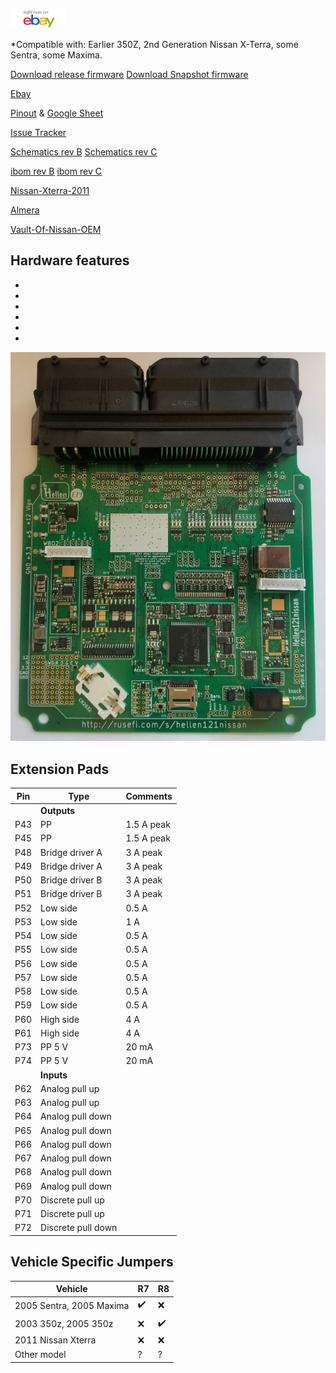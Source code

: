 <a href="https://www.ebay.com/itm/334061645783"><img src="Images/ebay_gen_button.gif"></a>

*Compatible with: Earlier 350Z, 2nd Generation Nissan X-Terra, some Sentra, some Maxima.

[Download release firmware](https://github.com/rusefi/rusefi/releases/latest/download/rusefi_bundle_hellen121nissan.zip)
[Download Snapshot firmware](https://rusefi.com/build_server/rusefi_bundle_hellen121nissan.zip)

[Ebay](https://www.ebay.com/itm/334061645783)

[Pinout](https://rusefi.com/docs/pinouts/hellen/hellen121nissan/) & [Google Sheet](https://docs.google.com/spreadsheets/d/1mhGITGrEsXB65xr1dcxLFLKIrD0TVu754hoxm6RZHCA)

[Issue Tracker](https://github.com/rusefi/hellen121nissan-issues/issues)

[Schematics rev B](Hardware/Hellen/hellen121nissan-b-schematic.pdf) 
[Schematics rev С](Hardware/Hellen/hellen121nissan-c-schematic.pdf)

[ibom rev B](https://rusefi.com/docs/ibom/hellen121nissan-b-ibom.html) [ibom rev С](https://rusefi.com/docs/ibom/hellen121nissan-C-ibom.html)

[Nissan-Xterra-2011](Nissan-Xterra-2011)

[Almera](OEM-Docs/Nissan/Almera-N16-ECU.pdf)

[Vault-Of-Nissan-OEM](Vault-Of-Nissan-OEM)

## Hardware features

* 
* 
* 
* 
* 
* 

![x](Hardware/Hellen/hellen121nissan-rev-B-with-connector.jpg)

## Extension Pads

| Pin | Type | Comments |
|---|---|---|
||**Outputs**||
| P43 | PP | 1.5 A peak |
| P45 | PP | 1.5 A peak |
| P48 | Bridge driver A | 3 A peak |
| P49 | Bridge driver A | 3 A peak |
| P50 | Bridge driver B | 3 A peak |
| P51 | Bridge driver B | 3 A peak |
| P52 | Low side | 0.5 A |
| P53 | Low side | 1 A |
| P54 | Low side | 0.5 A |
| P55 | Low side | 0.5 A |
| P56 | Low side | 0.5 A |
| P57 | Low side | 0.5 A |
| P58 | Low side | 0.5 A |
| P59 | Low side | 0.5 A |
| P60 | High side | 4 A |
| P61 | High side | 4 A |
| P73 | PP 5 V | 20 mA |
| P74 | PP 5 V | 20 mA |
|   | **Inputs** |   |
| P62 | Analog pull up | |
| P63 | Analog pull up | |
| P64 | Analog pull down | |
| P65 | Analog pull down | |
| P66 | Analog pull down | |
| P67 | Analog pull down | |
| P68 | Analog pull down | |
| P69 | Analog pull down | |
| P70 | Discrete pull up | |
| P71 | Discrete pull up | |
| P72 | Discrete pull down | |

## Vehicle Specific Jumpers

| Vehicle | R7 | R8 |
| --- | --- | --- |
| 2005 Sentra, 2005 Maxima | ✔️ | ❌ |
| 2003 350z, 2005 350z | ❌ | ✔️ |
| 2011 Nissan Xterra | ❌ | ❌ |
| Other model | ? | ? |